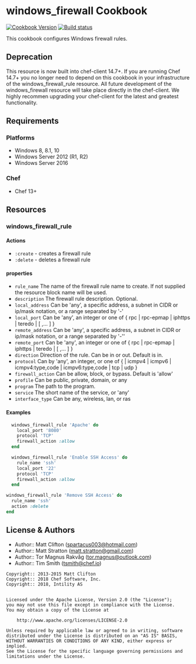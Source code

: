 # windows_firewall Cookbook

[![Cookbook Version](https://img.shields.io/cookbook/v/windows_firewall.svg)](https://supermarket.chef.io/cookbooks/windows_firewall) [![Build status](https://ci.appveyor.com/api/projects/status/39o3tnenw2njhw1b/branch/master?svg=true)](https://ci.appveyor.com/project/ChefWindowsCookbooks/windows-firewall/branch/master)

This cookbook configures Windows firewall rules.

## Deprecation

This resource is now built into chef-client 14.7+. If you are running Chef 14.7+ you no longer need to depend on this cookbook in your infrastructure of the windows_firewall_rule resource. All future development of the windows_firewall resource will take place directly in the chef-client. We highly recommen upgrading your chef-client for the latest and greatest functionality.

## Requirements

### Platforms

- Windows 8, 8.1, 10
- Windows Server 2012 (R1, R2)
- Windows Server 2016

### Chef

- Chef 13+

## Resources

### windows_firewall_rule

#### Actions

- `:create` - creates a firewall rule
- `:delete` - deletes a firewall rule

#### properties

- `rule_name` The name of the firewall rule name to create. If not supplied the resource block name will be used.
- `description` The firewall rule description. Optional.
- `local_address` Can be 'any', a specific address, a subnet in CIDR or ip/mask notation, or a range separated by '-'
- `local_port` Can be 'any', an integer or one of { rpc | rpc-epmap | iphttps | teredo | [ ,... ] }
- `remote_address` Can be 'any', a specific address, a subnet in CIDR or ip/mask notation, or a range separated by '-''
- `remote_port` Can be 'any', an integer or one of { rpc | rpc-epmap | iphttps | teredo | [ ,... ] }
- `direction` Direction of the rule. Can be in or out. Default is in.
- `protocol` Can by 'any', an integer, or one of { | icmpv4 | icmpv6 | icmpv4:type,code | icmpv6:type,code | tcp | udp }
- `firewall_action` Can be allow, block, or bypass. Default is 'allow'
- `profile` Can be public, private, domain, or any
- `program` The path to the program.
- `service` The short name of the service, or 'any'
- `interface_type` Can be any, wireless, lan, or ras

#### Examples

```ruby
  windows_firewall_rule 'Apache' do
    local_port '8080'
    protocol 'TCP'
    firewall_action :allow
  end
```

```ruby
  windows_firewall_rule 'Enable SSH Access' do
    rule_name 'ssh'
    local_port '22'
    protocol 'TCP'
    firewall_action :allow
  end
```

```ruby
windows_firewall_rule 'Remove SSH Access' do
  rule_name 'ssh'
  action :delete
end
```

## License & Authors

- Author:: Matt Clifton (spartacus003@hotmail.com)
- Author:: Matt Stratton (matt.stratton@gmail.com)
- Author:: Tor Magnus Rakvåg (tor.magnus@outlook.com)
- Author:: Tim Smith (tsmith@chef.io)

```text
Copyright:: 2013-2015 Matt Clifton
Copyright:: 2018 Chef Software, Inc.
Copyright:: 2018, Intility AS


Licensed under the Apache License, Version 2.0 (the "License");
you may not use this file except in compliance with the License.
You may obtain a copy of the License at

    http://www.apache.org/licenses/LICENSE-2.0

Unless required by applicable law or agreed to in writing, software
distributed under the License is distributed on an "AS IS" BASIS,
WITHOUT WARRANTIES OR CONDITIONS OF ANY KIND, either express or implied.
See the License for the specific language governing permissions and
limitations under the License.
```
